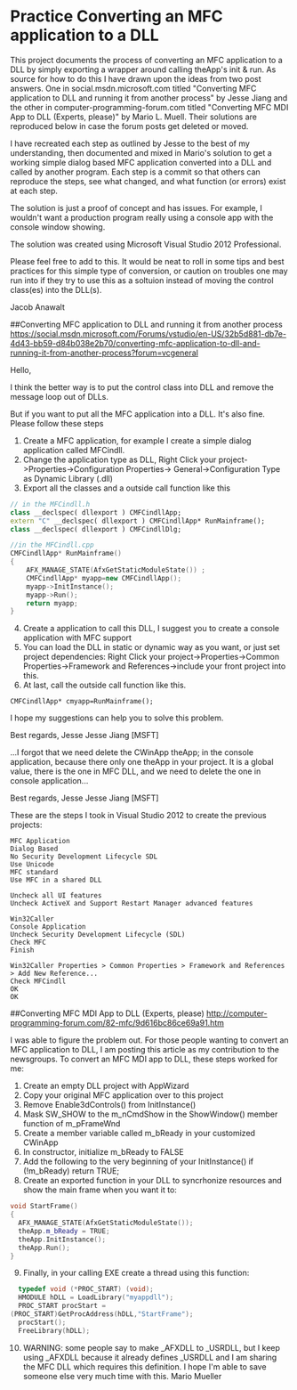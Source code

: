 # Practice Converting an MFC application to a DLL
This project documents the process of converting an MFC application to a DLL by simply exporting a wrapper around calling theApp's init & run. As source for how to do this I have drawn upon the ideas from two post answers. One in social.msdn.microsoft.com titled "Converting MFC application to DLL and running it from another process" by Jesse Jiang and the other in computer-programming-forum.com titled "Converting MFC MDI App to DLL (Experts, please)" by Mario L. Muell. Their solutions are reproduced below in case the forum posts get deleted or moved.

I have recreated each step as outlined by Jesse to the best of my understanding, then documented and mixed in Mario's solution to get a working simple dialog based MFC application converted into a DLL and called by another program. Each step is a commit so that others can reproduce the steps, see what changed, and what function (or errors) exist at each step.

The solution is just a proof of concept and has issues. For example, I wouldn't want a production program really using a console app with the console window showing.

The solution was created using Microsoft Visual Studio 2012 Professional.

Please feel free to add to this. It would be neat to roll in some tips and best practices for this simple type of conversion, or caution on troubles one may run into if they try to use this as a soltuion instead of moving the control class(es) into the DLL(s).

Jacob Anawalt



##Converting MFC application to DLL and running it from another process
https://social.msdn.microsoft.com/Forums/vstudio/en-US/32b5d881-db7e-4d43-bb59-d84b038e2b70/converting-mfc-application-to-dll-and-running-it-from-another-process?forum=vcgeneral

Hello,
 
I think the better way is to put the control class into DLL and remove the message loop out of DLLs.
 
But if you want to put all the MFC application into a DLL. It's also fine. Please follow these steps
 
1. Create a MFC application, for example I create a simple dialog application called MFCindll.
2. Change the application type as DLL, Right Click your project->Properties->Configuration Properties-> General->Configuration Type as Dynamic Library (.dll)
3. Export all the classes and a outside call function like this
```C++
// in the MFCindll.h
class __declspec( dllexport ) CMFCindllApp;
extern "C" __declspec( dllexport ) CMFCindllApp* RunMainframe();
class __declspec( dllexport ) CMFCindllDlg;

//in the MFCindll.cpp
CMFCindllApp* RunMainframe()
{
	AFX_MANAGE_STATE(AfxGetStaticModuleState()) ;
	CMFCindllApp* myapp=new CMFCindllApp();
	myapp->InitInstance();
	myapp->Run();
	return myapp;
}
```
4. Create a application to call this DLL, I suggest you to create a console application with MFC support
5. You can load the DLL in static or dynamic way as you want, or just set project dependencies: Right Click your project->Properties->Common Properties->Framework and References->include your front project into this.
6. At last, call the outside call function like this.

```
CMFCindllApp* cmyapp=RunMainframe();
```
 
I hope my suggestions can help you to solve this problem.
 
Best regards,
Jesse
Jesse Jiang [MSFT]

...I forgot that we need delete the CWinApp theApp; in the console application, because there only one theApp in your project. It is a global value, there is the one in MFC DLL,  and we need to delete the one in console application...

Best regards,
Jesse
Jesse Jiang [MSFT]


These are the steps I took in Visual Studio 2012 to create the previous projects:

```
MFC Application
Dialog Based
No Security Development Lifecycle SDL
Use Unicode
MFC standard
Use MFC in a shared DLL

Uncheck all UI features
Uncheck ActiveX and Support Restart Manager advanced features

Win32Caller
Console Application
Uncheck Security Development Lifecycle (SDL)
Check MFC
Finish

Win32Caller Properties > Common Properties > Framework and References > Add New Reference...
Check MFCindll
OK
OK
```



##Converting MFC MDI App to DLL (Experts, please)
http://computer-programming-forum.com/82-mfc/9d616bc86ce69a91.htm

I was able to figure the problem out. For those people wanting to 
convert an MFC application to DLL, I am posting this article as my 
contribution to the newsgroups. 
To convert an MFC MDI app to DLL, these steps worked for me: 

1. Create an empty DLL project with AppWizard 
2. Copy your original MFC application over to this project 
3. Remove Enable3dControls() from InitInstance() 
4. Mask SW_SHOW to the m_nCmdShow in the ShowWindow() member function 
of m_pFrameWnd 
5. Create a member variable called m_bReady in your customized CWinApp 
6. In constructor, initialize m_bReady to FALSE 
7. Add the following to the very beginning of your InitInstance() 
  if (!m_bReady) return TRUE; 
8. Create an exported function in your DLL to syncrhonize resources 
and show the main frame when you want it to: 
```C++
void StartFrame() 
{ 
  AFX_MANAGE_STATE(AfxGetStaticModuleState()); 
  theApp.m_bReady = TRUE; 
  theApp.InitInstance(); 
  theApp.Run(); 
} 
```
9. Finally, in your calling EXE create a thread using this function: 
```C++
  typedef void (*PROC_START) (void); 
  HMODULE hDLL = LoadLibrary("myappdll"); 
  PROC_START procStart = 
(PROC_START)GetProcAddress(hDLL,"StartFrame"); 
  procStart(); 
  FreeLibrary(hDLL); 
```
10. WARNING: some people say to make _AFXDLL to _USRDLL, but I keep 
using _AFXDLL because it already defines _USRDLL and I am sharing the 
MFC DLL which requires this definition. 
I hope I'm able to save someone else very much time with this. 
Mario Mueller 
